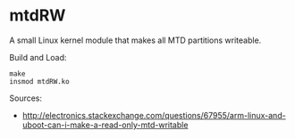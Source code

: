 # mtdRW

A small Linux kernel module that makes all MTD partitions writeable.

Build and Load:
```
make
insmod mtdRW.ko
```

Sources:

* http://electronics.stackexchange.com/questions/67955/arm-linux-and-uboot-can-i-make-a-read-only-mtd-writable
